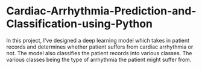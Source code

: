 # Cardiac-Arrhythmia-Prediction-and-Classification-using-Python
In this project, I've designed a deep learning model which takes in patient records and determines whether patient suffers from 
cardiac arrhythmia or not. 
The model also classifies the patient records into various classes. The various classes being the type of arrhythmia the patient might suffer from.
